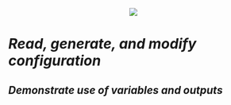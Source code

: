 <p align="center">
  <img src="../028/assets/">
</p>

# *Read, generate, and modify configuration*

## *Demonstrate use of variables and outputs*

